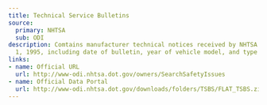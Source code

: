 ```yaml
---
title: Technical Service Bulletins
source:
  primary: NHTSA
  sub: ODI
description: Comtains manufacturer technical notices received by NHTSA since Jan.
  1, 1995, including date of bulletin, year of vehicle model, and type of component.
links:
- name: Official URL
  url: http://www-odi.nhtsa.dot.gov/owners/SearchSafetyIssues
- name: Official Data Portal
  url: http://www-odi.nhtsa.dot.gov/downloads/folders/TSBS/FLAT_TSBS.zip
---
```

